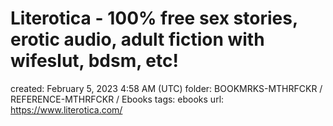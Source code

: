 # Literotica - 100% free sex stories, erotic audio, adult fiction with wifeslut, bdsm, etc!

created: February 5, 2023 4:58 AM (UTC)
folder: BOOKMRKS-MTHRFCKR / REFERENCE-MTHRFCKR / Ebooks
tags: ebooks
url: https://www.literotica.com/
